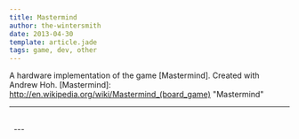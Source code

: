 ```yaml
---
title: Mastermind
author: the-wintersmith
date: 2013-04-30
template: article.jade
tags: game, dev, other
---
```


A hardware implementation of the game [Mastermind].  Created with Andrew Hoh.
[Mastermind]: http://en.wikipedia.org/wiki/Mastermind_(board_game) "Mastermind"

---

<div class="youtube" id="0KtRLMpo1gc"></div><br>

<div class="pdfEmbed" id="mastermind_report"></div>
&nbsp;
---
